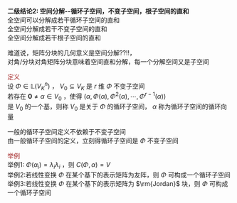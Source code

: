 **二级结论2: 空间分解--循环子空间，不变子空间，根子空间的直和**  
全空间可以分解成若干循环子空间的直和  
全空间分解成若干不变子空间的直和  
全空间分解成若干根子空间的直和  
  
难道说，矩阵分块的几何意义是空间分解??!!，  
对角/分块对角矩阵分块意味着空间直和分解，每一个分解空间又是子空间  
  
<font color=brown>定义</font>  
设 $\Phi\in\mathbb{L}(V_K^n)$ ， $V_0\subseteq V_K$ 是 $r$ 维 $\Phi$ 不变子空间  
若存在 $\mathbf{0}\neq\alpha\in V_0$ ，使得 $(\alpha, \Phi(\alpha), \Phi^2(\alpha), \cdots, \Phi^{r-1}(\alpha))$  
是 $V_0$ 的一个基，则称 $V_0$ 是关于 $\Phi$ 的循环子空间， $\alpha$ 称为循环子空间的循环向量  
  
一般的循环子空间定义不依赖于不变子空间  
由一般循环子空间的定义，立刻得循环子空间是 $\Phi$ 不变子空间  
  
<font color=brown>举例</font>  
举例1: $\Phi(\alpha_i)=\lambda_i\lambda_i$ ，则 $C(\Phi,\alpha)=V$  
举例2:若线性变换 $\Phi$ 在某个基下的表示矩阵为友阵，则 $\Phi$ 可构成一个循环子空间  
举例3:若线性变换 $\Phi$ 在某个基下的表示矩阵为 $\rm{Jordan}$ 块，则 $\Phi$ 可构成一个循环子空间  
